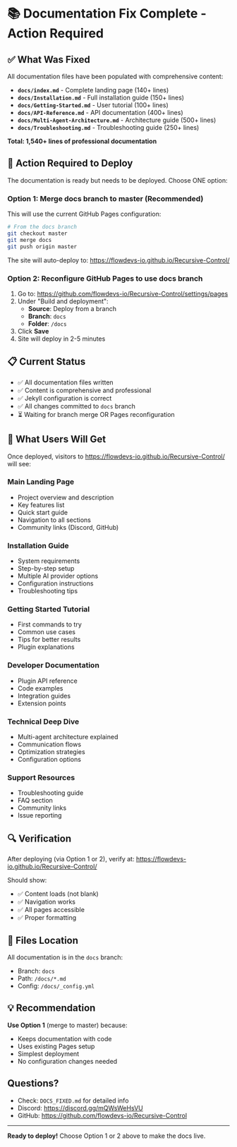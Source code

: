 # 📚 Documentation Fix Complete - Action Required

## ✅ What Was Fixed

All documentation files have been populated with comprehensive content:

- **`docs/index.md`** - Complete landing page (140+ lines)
- **`docs/Installation.md`** - Full installation guide (150+ lines)  
- **`docs/Getting-Started.md`** - User tutorial (100+ lines)
- **`docs/API-Reference.md`** - API documentation (400+ lines)
- **`docs/Multi-Agent-Architecture.md`** - Architecture guide (500+ lines)
- **`docs/Troubleshooting.md`** - Troubleshooting guide (250+ lines)

**Total: 1,540+ lines of professional documentation**

## 🔧 Action Required to Deploy

The documentation is ready but needs to be deployed. Choose ONE option:

### Option 1: Merge docs branch to master (Recommended)

This will use the current GitHub Pages configuration:

```bash
# From the docs branch
git checkout master
git merge docs
git push origin master
```

The site will auto-deploy to: https://flowdevs-io.github.io/Recursive-Control/

### Option 2: Reconfigure GitHub Pages to use docs branch

1. Go to: https://github.com/flowdevs-io/Recursive-Control/settings/pages
2. Under "Build and deployment":
   - **Source**: Deploy from a branch
   - **Branch**: `docs`
   - **Folder**: `/docs`
3. Click **Save**
4. Site will deploy in 2-5 minutes

## 📋 Current Status

- ✅ All documentation files written
- ✅ Content is comprehensive and professional
- ✅ Jekyll configuration is correct
- ✅ All changes committed to `docs` branch
- ⏳ Waiting for branch merge OR Pages reconfiguration

## 🎯 What Users Will Get

Once deployed, visitors to https://flowdevs-io.github.io/Recursive-Control/ will see:

### Main Landing Page
- Project overview and description
- Key features list
- Quick start guide
- Navigation to all sections
- Community links (Discord, GitHub)

### Installation Guide
- System requirements
- Step-by-step setup
- Multiple AI provider options
- Configuration instructions
- Troubleshooting tips

### Getting Started Tutorial
- First commands to try
- Common use cases
- Tips for better results
- Plugin explanations

### Developer Documentation
- Plugin API reference
- Code examples
- Integration guides
- Extension points

### Technical Deep Dive
- Multi-agent architecture explained
- Communication flows
- Optimization strategies
- Configuration options

### Support Resources
- Troubleshooting guide
- FAQ section
- Community links
- Issue reporting

## 🔍 Verification

After deploying (via Option 1 or 2), verify at:
https://flowdevs-io.github.io/Recursive-Control/

Should show:
- ✅ Content loads (not blank)
- ✅ Navigation works
- ✅ All pages accessible
- ✅ Proper formatting

## 📂 Files Location

All documentation is in the `docs` branch:
- Branch: `docs`
- Path: `/docs/*.md`
- Config: `/docs/_config.yml`

## 💡 Recommendation

**Use Option 1** (merge to master) because:
- Keeps documentation with code
- Uses existing Pages setup
- Simplest deployment
- No configuration changes needed

## Questions?

- Check: `DOCS_FIXED.md` for detailed info
- Discord: https://discord.gg/mQWsWeHsVU
- GitHub: https://github.com/flowdevs-io/Recursive-Control

---

**Ready to deploy!** Choose Option 1 or 2 above to make the docs live.

